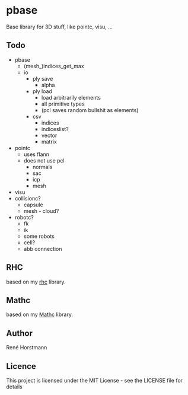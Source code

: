 # pbase
Base library for 3D stuff, like pointc, visu, ...


## Todo
- pbase
  - (mesh_)indices_get_max
  - io
    - ply save
      - alpha
    - ply load
      - load arbitrarily elements
      - all primitive types
      - (pcl saves random bullshit as elements)
    - csv
      - indices
      - indiceslist?
      - vector
      - matrix
- pointc
  - uses flann
  - does not use pcl
    - normals
    - sac
    - icp
    - mesh
- visu
- collisionc?
  - capsule
  - mesh - cloud? 
- robotc?
  - fk
  - ik
  - some robots
  - cell?
  - abb connection

## RHC
based on my [rhc](https://github.com/renehorstmann/rhc) library.

## Mathc
based on my [Mathc](https://github.com/renehorstmann/Mathc) library.

## Author

René Horstmann

## Licence

This project is licensed under the MIT License - see the LICENSE file for details

